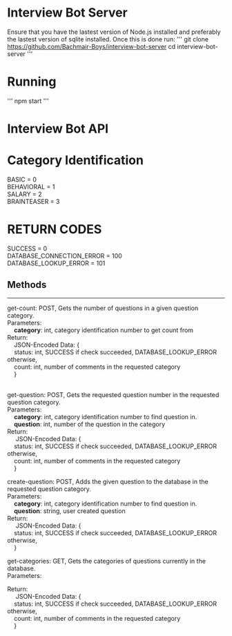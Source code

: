 # Interview Bot Server

Ensure that you have the lastest version of Node.js installed and preferably the lastest version of sqlite installed. Once this is done run:
'''
git clone https://github.com/Bachmair-Boys/interview-bot-server
cd interview-bot-server
'''

# Running

'''
npm start
'''

# Interview Bot API

# Category Identification
BASIC = 0 <br>
BEHAVIORAL = 1<br>
SALARY = 2<br>
BRAINTEASER = 3<br>

# RETURN CODES
SUCCESS = 0<br>
DATABASE_CONNECTION_ERROR = 100<br>
DATABASE_LOOKUP_ERROR = 101<br>

## Methods
---
get-count: POST, Gets the number of questions in a given question category.<br>
Parameters:<br>
&nbsp;&nbsp;&nbsp;&nbsp;**category**: int, category identification number to get count from<br>
Return:<br>
&nbsp;&nbsp;&nbsp;&nbsp;JSON-Encoded Data: {<br>
&nbsp;&nbsp;&nbsp;&nbsp;status: int, SUCCESS if check succeeded, DATABASE_LOOKUP_ERROR otherwise,<br>
&nbsp;&nbsp;&nbsp;&nbsp;count: int, number of comments in the requested category<br>
&nbsp;&nbsp;&nbsp;&nbsp;}<br>
<br>

get-question: POST, Gets the requested question number in the requested question category.<br>
Parameters:<br>
&nbsp;&nbsp;&nbsp;&nbsp;**category**: int, category identification number to find question in.<br>
&nbsp;&nbsp;&nbsp;&nbsp;**question**: int, number of the question in the category<br>
Return: <br>
&nbsp;&nbsp;&nbsp;&nbsp; JSON-Encoded Data: {<br>
&nbsp;&nbsp;&nbsp;&nbsp;status: int, SUCCESS if check succeeded, DATABASE_LOOKUP_ERROR otherwise,<br>
&nbsp;&nbsp;&nbsp;&nbsp;count: int, number of comments in the requested category<br>
&nbsp;&nbsp;&nbsp;&nbsp;}<br>

create-question: POST, Adds the given question to the database in the requested question category.<br>
Parameters:<br>
&nbsp;&nbsp;&nbsp;&nbsp;**category**: int, category identification number to find question in.<br>
&nbsp;&nbsp;&nbsp;&nbsp;**question**: string, user created question<br>
Return: <br>
&nbsp;&nbsp;&nbsp;&nbsp; JSON-Encoded Data: {<br>
&nbsp;&nbsp;&nbsp;&nbsp;status: int, SUCCESS if check succeeded, DATABASE_LOOKUP_ERROR otherwise,<br>
&nbsp;&nbsp;&nbsp;&nbsp;}<br>

get-categories: GET, Gets the categories of questions currently in the database.<br>
Parameters:<br>

Return: <br>
&nbsp;&nbsp;&nbsp;&nbsp; JSON-Encoded Data: {<br>
&nbsp;&nbsp;&nbsp;&nbsp;status: int, SUCCESS if check succeeded, DATABASE_LOOKUP_ERROR otherwise,<br>
&nbsp;&nbsp;&nbsp;&nbsp;count: int, number of comments in the requested category<br>
&nbsp;&nbsp;&nbsp;&nbsp;}<br>

&nbsp;&nbsp;&nbsp;&nbsp;
